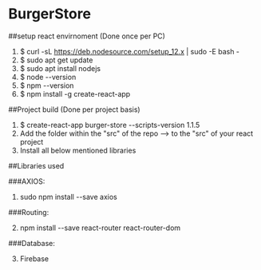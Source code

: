 # BurgerStore


##setup react envirnoment (Done once per PC)
1.	$ curl -sL https://deb.nodesource.com/setup_12.x | sudo -E bash -
2.	$ sudo apt get update
3.	$ sudo apt install nodejs
4.	$ node --version
5.	$ npm --version
6.	$ npm install -g create-react-app

##Project build (Done per project basis)
1.	$ create-react-app burger-store --scripts-version 1.1.5
2.	Add the folder within the "src" of the repo --> to the "src" of your react project
3.	Install all below mentioned libraries

##Libraries used

###AXIOS:
1. sudo npm install --save axios

###Routing:

2. npm install --save react-router react-router-dom

###Database:

3. Firebase
